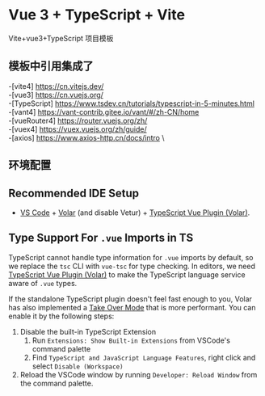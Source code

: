 # Vue 3 + TypeScript + Vite

Vite+vue3+TypeScript 项目模板

## 模板中引用集成了

-[vite4] https://cn.vitejs.dev/ \
-[vue3] https://cn.vuejs.org/ \
-[TypeScript] https://www.tsdev.cn/tutorials/typescript-in-5-minutes.html \
-[vant4] https://vant-contrib.gitee.io/vant/#/zh-CN/home \
-[vueRouter4] https://router.vuejs.org/zh/ \
-[vuex4] https://vuex.vuejs.org/zh/guide/ \
-[axios] https://www.axios-http.cn/docs/intro \

## 环境配置

## Recommended IDE Setup

- [VS Code](https://code.visualstudio.com/) + [Volar](https://marketplace.visualstudio.com/items?itemName=Vue.volar) (and disable Vetur) + [TypeScript Vue Plugin (Volar)](https://marketplace.visualstudio.com/items?itemName=Vue.vscode-typescript-vue-plugin).

## Type Support For `.vue` Imports in TS

TypeScript cannot handle type information for `.vue` imports by default, so we replace the `tsc` CLI with `vue-tsc` for type checking. In editors, we need [TypeScript Vue Plugin (Volar)](https://marketplace.visualstudio.com/items?itemName=Vue.vscode-typescript-vue-plugin) to make the TypeScript language service aware of `.vue` types.

If the standalone TypeScript plugin doesn't feel fast enough to you, Volar has also implemented a [Take Over Mode](https://github.com/johnsoncodehk/volar/discussions/471#discussioncomment-1361669) that is more performant. You can enable it by the following steps:

1. Disable the built-in TypeScript Extension
   1. Run `Extensions: Show Built-in Extensions` from VSCode's command palette
   2. Find `TypeScript and JavaScript Language Features`, right click and select `Disable (Workspace)`
2. Reload the VSCode window by running `Developer: Reload Window` from the command palette.
